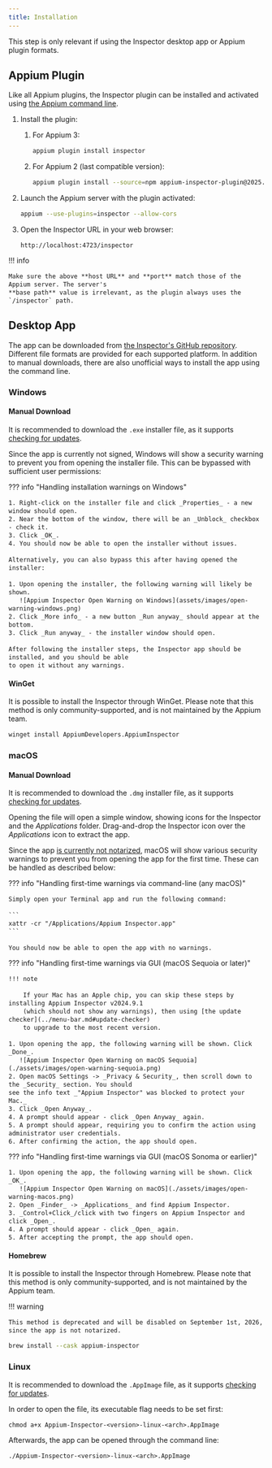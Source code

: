 ```yaml
---
title: Installation
---
```


This step is only relevant if using the Inspector desktop app or Appium plugin formats.

## Appium Plugin

Like all Appium plugins, the Inspector plugin can be installed and activated using
[the Appium command line](https://appium.io/docs/en/latest/cli/).

1.  Install the plugin:
    1. For Appium 3:

        ```bash
        appium plugin install inspector
        ```

    2. For Appium 2 (last compatible version):

        ```bash
        appium plugin install --source=npm appium-inspector-plugin@2025.7.3
        ```

2.  Launch the Appium server with the plugin activated:

    ```bash
    appium --use-plugins=inspector --allow-cors
    ```

3.  Open the Inspector URL in your web browser:
    ```
    http://localhost:4723/inspector
    ```

!!! info

    Make sure the above **host URL** and **port** match those of the Appium server. The server's
    **base path** value is irrelevant, as the plugin always uses the `/inspector` path.

## Desktop App

The app can be downloaded from [the Inspector's GitHub repository](https://github.com/appium/appium-inspector/releases).
Different file formats are provided for each supported platform. In addition to manual downloads,
there are also unofficial ways to install the app using the command line.

### Windows

#### Manual Download

It is recommended to download the `.exe` installer file, as it supports [checking for updates](../menu-bar.md#update-checker).

Since the app is currently not signed, Windows will show a security warning to prevent you from
opening the installer file. This can be bypassed with sufficient user permissions:

??? info "Handling installation warnings on Windows"

    1. Right-click on the installer file and click _Properties_ - a new window should open.
    2. Near the bottom of the window, there will be an _Unblock_ checkbox - check it.
    3. Click _OK_.
    4. You should now be able to open the installer without issues.

    Alternatively, you can also bypass this after having opened the installer:

    1. Upon opening the installer, the following warning will likely be shown.
       ![Appium Inspector Open Warning on Windows](assets/images/open-warning-windows.png)
    2. Click _More info_ - a new button _Run anyway_ should appear at the bottom.
    3. Click _Run anyway_ - the installer window should open.

    After following the installer steps, the Inspector app should be installed, and you should be able
    to open it without any warnings.

#### WinGet

It is possible to install the Inspector through WinGet. Please note that this method is only
community-supported, and is not maintained by the Appium team.

```sh
winget install AppiumDevelopers.AppiumInspector
```

### macOS

#### Manual Download

It is recommended to download the `.dmg` installer file, as it supports [checking for updates](../menu-bar.md#update-checker).

Opening the file will open a simple window, showing icons for the Inspector and the _Applications_ folder.
Drag-and-drop the Inspector icon over the _Applications_ icon to extract the app.

Since the app [is currently not notarized](https://developer.apple.com/documentation/security/notarizing-macos-software-before-distribution),
macOS will show various security warnings to prevent you from opening the app for the first time.
These can be handled as described below:

??? info "Handling first-time warnings via command-line (any macOS)"

    Simply open your Terminal app and run the following command:

    ```
    xattr -cr "/Applications/Appium Inspector.app"
    ```

    You should now be able to open the app with no warnings.

??? info "Handling first-time warnings via GUI (macOS Sequoia or later)"

    !!! note

        If your Mac has an Apple chip, you can skip these steps by installing Appium Inspector v2024.9.1
        (which should not show any warnings), then using [the update checker](../menu-bar.md#update-checker)
        to upgrade to the most recent version.

    1. Upon opening the app, the following warning will be shown. Click _Done_.
       ![Appium Inspector Open Warning on macOS Sequoia](./assets/images/open-warning-sequoia.png)
    2. Open macOS Settings -> _Privacy & Security_, then scroll down to the _Security_ section. You should
    see the info text _"Appium Inspector" was blocked to protect your Mac._
    3. Click _Open Anyway_.
    4. A prompt should appear - click _Open Anyway_ again.
    5. A prompt should appear, requiring you to confirm the action using administrator user credentials.
    6. After confirming the action, the app should open.

??? info "Handling first-time warnings via GUI (macOS Sonoma or earlier)"

    1. Upon opening the app, the following warning will be shown. Click _OK_.
       ![Appium Inspector Open Warning on macOS](./assets/images/open-warning-macos.png)
    2. Open _Finder_ -> _Applications_ and find Appium Inspector.
    3. _Control+Click_/click with two fingers on Appium Inspector and click _Open_.
    4. A prompt should appear - click _Open_ again.
    5. After accepting the prompt, the app should open.

#### Homebrew

It is possible to install the Inspector through Homebrew. Please note that this method is only
community-supported, and is not maintained by the Appium team.

!!! warning

    This method is deprecated and will be disabled on September 1st, 2026, since the app is not notarized.

```sh
brew install --cask appium-inspector
```

### Linux

It is recommended to download the `.AppImage` file, as it supports [checking for updates](../menu-bar.md#update-checker).

In order to open the file, its executable flag needs to be set first:

```
chmod a+x Appium-Inspector-<version>-linux-<arch>.AppImage
```

Afterwards, the app can be opened through the command line:

```
./Appium-Inspector-<version>-linux-<arch>.AppImage
```
